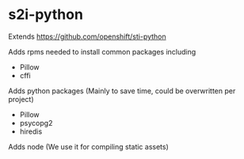 # s2i-python
Extends https://github.com/openshift/sti-python

Adds rpms needed to install common packages including

- Pillow
- cffi

Adds python packages (Mainly to save time, could be overwritten per project)

- Pillow
- psycopg2 
- hiredis

Adds node (We use it for compiling static assets)
